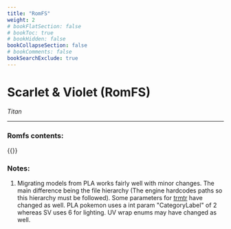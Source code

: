 ```yaml
---
title: "RomFS"
weight: 2
# bookFlatSection: false
# bookToc: true
# bookHidden: false
bookCollapseSection: false
# bookComments: false
bookSearchExclude: true
---
```

# Scarlet & Violet (RomFS)

*Titan*

------------------------------

### Romfs contents:

{{<csv-to-markdown file="data/titan/romfs.csv">}}


### Notes:
1. Migrating models from PLA works fairly well with minor changes. The main difference being the file hierarchy (The engine hardcodes paths so this hierarchy must be followed). Some parameters for [trmtr](../formats/trmtr) have changed as well. PLA pokemon uses a int param "CategoryLabel" of 2 whereas SV uses 6 for lighting. UV wrap enums may have changed as well.
